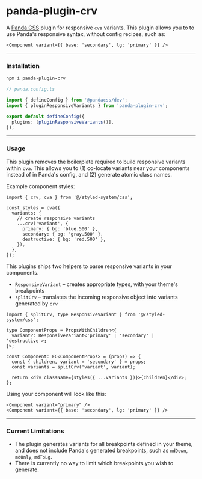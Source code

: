 # panda-plugin-crv

A [Panda CSS](https://panda-css.com) plugin for responsive `cva` variants. This plugin allows you to to use Panda's responsive syntax, without config recipes, such as:

```tsx
<Component variant={{ base: 'secondary', lg: 'primary' }} />
```

---

### Installation

```sh
npm i panda-plugin-crv
```

```ts
// panda.config.ts

import { defineConfig } from '@pandacss/dev';
import { pluginResponsiveVariants } from 'panda-plugin-crv';

export default defineConfig({
  plugins: [pluginResponsiveVariants()],
});
```

---

### Usage

This plugin removes the boilerplate required to build responsive variants within `cva`. This allows you to (1) co-locate variants near your components instead of in Panda's config, and (2) generate atomic class names.

Example component styles:

```tsx
import { crv, cva } from '@/styled-system/css';

const styles = cva({
  variants: {
    // create responsive variants
    ...crv('variant', {
      primary: { bg: 'blue.500' },
      secondary: { bg: 'gray.500' },
      destructive: { bg: 'red.500' },
    }),
  },
});
```

This plugins ships two helpers to parse responsive variants in your components.

- `ResponsiveVariant` – creates appropriate types, with your theme's breakpoints
- `splitCrv` – translates the incoming responsive object into variants generated by `crv`

```tsx
import { splitCrv, type ResponsiveVariant } from '@/styled-system/css';

type ComponentProps = PropsWithChildren<{
  variant?: ResponsiveVariant<'primary' | 'secondary' | 'destructive'>;
}>;

const Component: FC<ComponentProps> = (props) => {
  const { children, variant = 'secondary' } = props;
  const variants = splitCrv('variant', variant);

  return <div className={styles({ ...variants })}>{children}</div>;
};
```

Using your component will look like this:

```tsx
<Component variant="primary" />
<Component variant={{ base: 'secondary', lg: 'primary' }} />
```

---

### Current Limitations

- The plugin generates variants for all breakpoints defined in your theme, and does not include Panda's generated breakpoints, such as `mdDown`, `mdOnly`, `mdToLg`.
- There is currently no way to limit which breakpoints you wish to generate.
